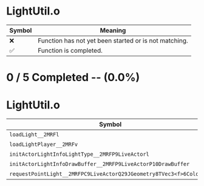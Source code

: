 # LightUtil.o
| Symbol | Meaning 
| ------------- | ------------- 
| :x: | Function has not yet been started or is not matching. 
| :white_check_mark: | Function is completed. 


# 0 / 5 Completed -- (0.0%)
# LightUtil.o
| Symbol | Decompiled? |
| ------------- | ------------- |
| `loadLight__2MRFl` | :x: |
| `loadLightPlayer__2MRFv` | :x: |
| `initActorLightInfoLightType__2MRFP9LiveActorl` | :x: |
| `initActorLightInfoDrawBuffer__2MRFP9LiveActorP10DrawBuffer` | :x: |
| `requestPointLight__2MRFPC9LiveActorQ29JGeometry8TVec3<f>6Color8fl` | :x: |

